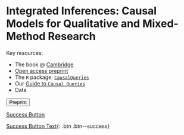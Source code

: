 # Integrated Inferences: Causal Models for Qualitative and Mixed-Method Research

Key resources:

* The book @ [Cambridge](https://www.cambridge.org/core/books/integrated-inferences/45B07964AD4718A74CDE3E35A31F26FA)
* [Open access preprint](https://macartan.github.io/integrated_inferences/)
* The `R` package: [`CausalQueries`](https://cran.r-project.org/web/packages/CausalQueries/index.html)
* Our [Guide to `Causal Queries`](https://integrated-inferences.github.io/guide/)
* Data

<button name="button" onclick="https://macartan.github.io/integrated_inferences/">Preprint</button>

<a href="#" class="btn--success">Success Button</a>

[Success Button Text](#link){: .btn .btn--success}
